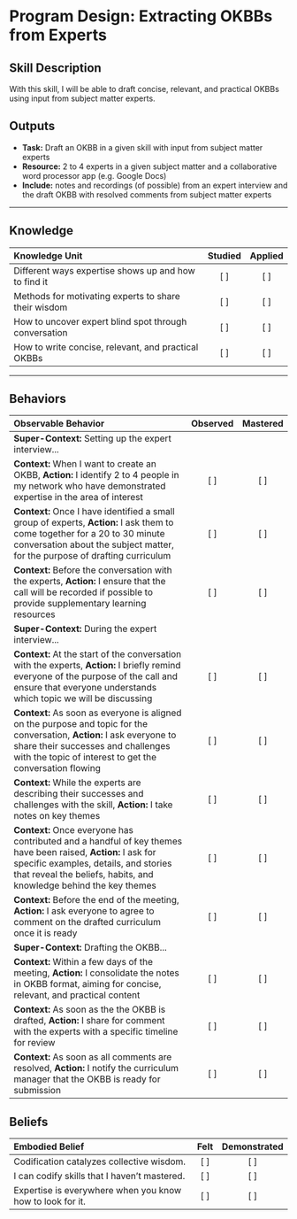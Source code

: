 # Program Design: Extracting OKBBs from Experts
## Skill Description

With this skill, I will be able to draft concise, relevant, and practical OKBBs using input from subject matter experts.

Outputs
----------
- **Task:** Draft an OKBB in a given skill with input from subject matter experts
- **Resource:** 2 to 4 experts in a given subject matter and a collaborative word processor app (e.g. Google Docs)
- **Include:** notes and recordings (of possible) from an expert interview and the draft OKBB with resolved comments from subject matter experts

----------
## **Knowledge**


| Knowledge Unit   |      Studied      | Applied |
|:-------------|:------------------:|:--------:|
| Different ways expertise shows up and how to find it | [ ] | [ ]  |
| Methods for motivating experts to share their wisdom | [ ] | [ ]  |
| How to uncover expert blind spot through conversation  | [ ] | [ ]  |
| How to write concise, relevant, and practical OKBBs  | [ ] | [ ]  |

----------


## **Behaviors**

| Observable Behavior   |      Observed      | Mastered |
|:-------------|:------------------:|:--------:|
| **Super-Context:** Setting up the expert interview... |  |   |
| **Context:** When I want to create an OKBB, **Action:** I identify 2 to 4 people in my network who have demonstrated expertise in the area of interest | [ ] | [ ]  |
| **Context:** Once I have identified a small group of experts, **Action:** I ask them to come together for a 20 to 30 minute conversation about the subject matter, for the purpose of drafting curriculum | [ ] | [ ]  |
| **Context:** Before the conversation with the experts, **Action:** I ensure that the call will be recorded if possible to provide supplementary learning resources | [ ] | [ ]  |
| **Super-Context:** During the expert interview... |  |   |
| **Context:** At the start of the conversation with the experts, **Action:** I briefly remind everyone of the purpose of the call and ensure that everyone understands which topic we will be discussing | [ ] | [ ]  |
| **Context:** As soon as everyone is aligned on the purpose and topic for the conversation,  **Action:** I ask everyone to share their successes and challenges with the topic of interest to get the conversation flowing | [ ] | [ ]  |
| **Context:** While the experts are describing their successes and challenges with the skill, **Action:** I take notes on key themes | [ ] | [ ]  |
| **Context:** Once everyone has contributed and a handful of key themes have been raised,  **Action:** I ask for specific examples, details, and stories that reveal the beliefs, habits, and knowledge behind the key themes | [ ] | [ ]  |
| **Context:** Before the end of the meeting, **Action:** I ask everyone to agree to comment on the drafted curriculum once it is ready | [ ] | [ ]  |
| **Super-Context:** Drafting the OKBB... |  |   |
| **Context:** Within a few days of the meeting, **Action:** I consolidate the notes in OKBB format, aiming for concise, relevant, and practical content | [ ] | [ ]  |
| **Context:** As soon as the the OKBB is drafted, **Action:** I share for comment with the experts with a specific timeline for review | [ ] | [ ]  |
| **Context:** As soon as all comments are resolved, **Action:** I notify the curriculum manager that the OKBB is ready for submission | [ ] | [ ]  |




## **Beliefs**


| Embodied Belief   |      Felt      | Demonstrated |
|:-------------|:------------------:|:--------:|
| Codification catalyzes collective wisdom. | [ ] | [ ]  |
| I can codify skills that I haven’t mastered. | [ ] | [ ]  |
| Expertise is everywhere when you know how to look for it. | [ ] | [ ]  |



